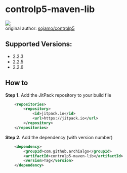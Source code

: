 # controlp5-maven-lib
[![](https://jitpack.io/v/archialgo/controlp5-maven-lib.svg)](https://jitpack.io/#archialgo/controlp5-maven-lib)   
original author: [sojamo/controlp5](https://github.com/sojamo/controlp5)  

## Supported Versions:  
- 2.2.3
- 2.2.5  
- 2.2.6

## How to
**Step 1.** Add the JitPack repository to your build file
``` xml
	<repositories>
		<repository>
		    <id>jitpack.io</id>
		    <url>https://jitpack.io</url>
		</repository>
	</repositories>
```
**Step 2.** Add the dependency (with version number)
``` xml
	<dependency>
	    <groupId>com.github.archialgo</groupId>
	    <artifactId>controlp5-maven-lib</artifactId>
	    <version>Tag</version>
	</dependency>
```
